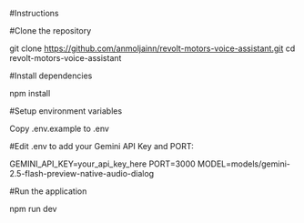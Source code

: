 #Instructions

#Clone the repository

git clone https://github.com/anmoljainn/revolt-motors-voice-assistant.git cd revolt-motors-voice-assistant

#Install dependencies

npm install

#Setup environment variables

Copy .env.example to .env

#Edit .env to add your Gemini API Key and PORT:

GEMINI_API_KEY=your_api_key_here PORT=3000 MODEL=models/gemini-2.5-flash-preview-native-audio-dialog

#Run the application

npm run dev